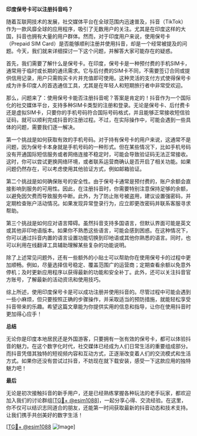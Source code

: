 **印度保号卡可以注册抖音吗？**

随着互联网技术的发展，社交媒体平台在全球范围内迅速普及，抖音（TikTok）作为一款风靡全球的应用程序，吸引了无数用户的关注。尤其是在印度这样的大国，抖音也拥有大量的用户群体。然而，对于印度用户来说，使用保号卡（Prepaid SIM Card）是否能够顺利注册并使用抖音，却是一个经常被提及的问题。今天，我们就来详细探讨一下这个问题，并解答大家可能存在的疑惑。

首先，我们需要了解什么是保号卡。在印度，保号卡是一种预付费的手机SIM卡，通常用于临时或长期的通讯需求。它与后付费的SIM卡不同，不需要签订合同或提供信用记录，用户只需购买卡片并充值即可使用。这种灵活的支付方式使得保号卡成为许多印度人的首选通信工具，尤其是在年轻人和短期旅行者中非常受欢迎。

那么，问题来了：使用保号卡能否注册抖音呢？答案是肯定的！抖音作为一个国际化的社交媒体平台，支持多种SIM卡类型的注册和登录。无论是保号卡、后付费卡还是虚拟SIM卡，只要你的手机号码符合国际号码格式，并且能够正常接收短信验证码，就可以顺利完成抖音的注册过程。不过，在实际操作中，可能会遇到一些具体的问题，需要我们逐一解决。

第一个挑战是如何获取有效的手机号码。对于持有保号卡的用户来说，这通常不是问题，因为保号卡本身就是手机号码的一种形式。但在某些情况下，比如手机号码没有开通国际短信服务或者网络连接不稳定时，可能会导致验证码无法正常接收。这时，你可以尝试更换网络环境，或者联系运营商确认是否开启了相关功能。如果问题仍然存在，可以考虑使用其他验证方式，例如邮箱验证。

第二个挑战是如何确保账号的安全性。由于保号卡通常是预付费的，账户余额会直接影响到服务的可用性。因此，在注册抖音时，你需要特别注意保持足够的余额，以避免因欠费而导致服务中断。此外，为了防止账号被盗用，建议设置强密码，并定期检查账户活动情况。如果发现异常登录行为，应立即更改密码并联系客服寻求帮助。

第三个挑战是如何应对语言障碍。虽然抖音支持多国语言，但默认界面可能是英文或其他非印地语版本。如果你不熟悉这些语言，可能会感到困惑。在这种情况下，你可以通过抖音内置的语言设置功能切换到印地语或其他你熟悉的语言。同时，也可以利用在线翻译工具辅助理解某些复杂的功能说明。

除了上述常见问题外，还有一些额外的小贴士可以帮助你在使用保号卡的过程中更加顺畅。例如，尽量选择信号稳定、覆盖范围广的运营商；定期查看余额以免意外停机；及时更新应用程序以获得最新的功能和安全补丁。此外，还可以关注抖音官方账号，了解最新的活动资讯和使用技巧。

综上所述，使用印度保号卡是可以成功注册并使用抖音的。尽管过程中可能会遇到一些小麻烦，但只要按照正确的步骤操作，并采取适当的预防措施，就能轻松享受抖音带来的乐趣。希望这篇文章能为你提供实用的信息和指导，让你在使用抖音时更加得心应手！

**总结**

无论你是印度本地居民还是外国游客，只要拥有一张有效的保号卡，都可以体验抖音的魅力。在这个数字化时代，社交媒体已经成为人们日常生活的重要组成部分。而抖音凭借其独特的短视频内容和互动方式，正逐渐改变着人们的交流模式和生活方式。如果你还没有尝试过抖音，不妨现在就下载安装，感受一下这款应用的独特魅力吧！

**最后**

无论是初次接触抖音的新手用户，还是已经熟练掌握各种玩法的老手玩家，都欢迎加入我们的讨论群组[[TG💪+ @esim1088](https://t.me/s/esim1088)]，一起分享心得、交流经验。在这里，你不仅可以结识志同道合的朋友，还能第一时间获取最新的抖音动态和技术支持。让我们携手共创美好的数字生活！

[[TG💪+ @esim1088](https://t.me/s/esim1088) ![Image](https://i.postimg.cc/4NQfJmqS/Snipaste-2025-05-13-00-14-12.png)]